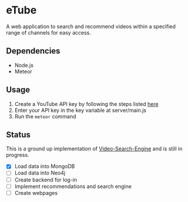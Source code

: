 # eTube

A web application to search and recommend videos within a specified range of channels for easy access.

## Dependencies

- Node.js
- Meteor

## Usage

1. Create a YouTube API key by following the steps listed [here](https://developers.google.com/youtube/android/player/register)
2. Enter your API key in the key variable at server/main.js
3. Run the `meteor` command

## Status

This is a ground up implementation of [Video-Search-Engine](https://github.com/Cheran-Senthil/Video-Search-Engine) and is still in progress.

- [x] Load data into MongoDB
- [ ] Load data into Neo4j
- [ ] Create backend for log-in
- [ ] Implement recommendations and search engine
- [ ] Create webpages
